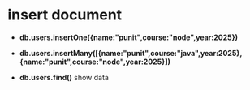 # insert document 

- **db.users.insertOne({name:"punit",course:"node",year:2025})**

- **db.users.insertMany([{name:"punit",course:"java",year:2025},{name:"punit",course:"node",year:2025}])**

- **db.users.find()** show data
  
